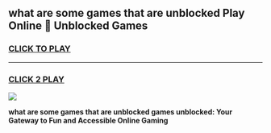 
## what are some games that are unblocked Play Online 👋 Unblocked Games
<h3>
<a href="https://premium.freeplayer.one?title=what_are_some_games_that_are_unblocked&ref=19F">CLICK TO PLAY</a></h3>
<hr>

<h3>
<a href="https://premium.freeplayer.one?title=what_are_some_games_that_are_unblocked&ref=19F">CLICK 2 PLAY</a>
  
</h3>

<a href="https://premium.freeplayer.one?title=what_are_some_games_that_are_unblocked&ref=19F"><img src="https://clearcache.store/games.png"></a>


**what are some games that are unblocked games unblocked: Your Gateway to Fun and Accessible Online Gaming**
